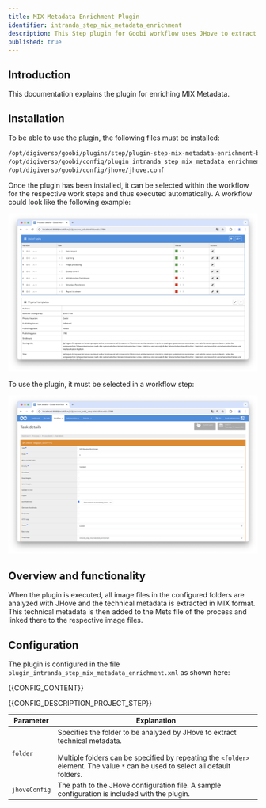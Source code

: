 ```yaml
---
title: MIX Metadata Enrichment Plugin
identifier: intranda_step_mix_metadata_enrichment
description: This Step plugin for Goobi workflow uses JHove to extract technical metadata from files and save the results into the METS file of a Goobi process.
published: true
---
```


## Introduction
This documentation explains the plugin for enriching MIX Metadata.

## Installation
To be able to use the plugin, the following files must be installed:

```bash
/opt/digiverso/goobi/plugins/step/plugin-step-mix-metadata-enrichment-base.jar
/opt/digiverso/goobi/config/plugin_intranda_step_mix_metadata_enrichment.xml
/opt/digiverso/goobi/config/jhove/jhove.conf
```

Once the plugin has been installed, it can be selected within the workflow for the respective work steps and thus executed automatically. A workflow could look like the following example:

![Example of a workflow structure](screen1_en.png)

To use the plugin, it must be selected in a workflow step:

![Configuration of the workflow step for using the plugin](screen2_en.png)


## Overview and functionality
When the plugin is executed, all image files in the configured folders are analyzed with JHove and the technical metadata is extracted in MIX format.
This technical metadata is then added to the Mets file of the process and linked there to the respective image files.


## Configuration
The plugin is configured in the file `plugin_intranda_step_mix_metadata_enrichment.xml` as shown here:

{{CONFIG_CONTENT}}

{{CONFIG_DESCRIPTION_PROJECT_STEP}}

Parameter               | Explanation
------------------------|------------------------------------
`folder`                | Specifies the folder to be analyzed by JHove to extract technical metadata. <br /><br />Multiple folders can be specified by repeating the `<folder>` element. The value `*` can be used to select all default folders.
`jhoveConfig`           | The path to the JHove configuration file. A sample configuration is included with the plugin.
